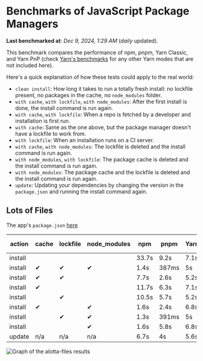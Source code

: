 # Benchmarks of JavaScript Package Managers

**Last benchmarked at**: _Dec 9, 2024, 1:29 AM_ (_daily_ updated).

This benchmark compares the performance of npm, pnpm, Yarn Classic, and Yarn PnP (check [Yarn's benchmarks](https://yarnpkg.com/benchmarks) for any other Yarn modes that are not included here).

Here's a quick explanation of how these tests could apply to the real world:

- `clean install`: How long it takes to run a totally fresh install: no lockfile present, no packages in the cache, no `node_modules` folder.
- `with cache`, `with lockfile`, `with node_modules`: After the first install is done, the install command is run again.
- `with cache`, `with lockfile`: When a repo is fetched by a developer and installation is first run.
- `with cache`: Same as the one above, but the package manager doesn't have a lockfile to work from.
- `with lockfile`: When an installation runs on a CI server.
- `with cache`, `with node_modules`: The lockfile is deleted and the install command is run again.
- `with node_modules`, `with lockfile`: The package cache is deleted and the install command is run again.
- `with node_modules`: The package cache and the lockfile is deleted and the install command is run again.
- `update`: Updating your dependencies by changing the version in the `package.json` and running the install command again.

## Lots of Files

The app's `package.json` [here](https://github.com/pnpm/pnpm.io/blob/main/benchmarks/fixtures/alotta-files/package.json)

| action  | cache | lockfile | node_modules| npm | pnpm | Yarn | Yarn PnP |
| ---     | ---   | ---      | ---         | --- | ---  | ---  | ---      |
| install |       |          |             | 33.7s | 9.2s | 7.1s | 3.4s |
| install | ✔     | ✔        | ✔           | 1.4s | 387ms | 5s | n/a |
| install | ✔     | ✔        |             | 7.7s | 2.6s | 5.2s | 1.3s |
| install | ✔     |          |             | 11.7s | 6.3s | 7.1s | 2.9s |
| install |       | ✔        |             | 10.5s | 5.7s | 5.2s | 1.3s |
| install | ✔     |          | ✔           | 1.6s | 2.4s | 6.8s | n/a |
| install |       | ✔        | ✔           | 1.3s | 391ms | 5s | n/a |
| install |       |          | ✔           | 1.6s | 5.8s | 6.8s | n/a |
| update  | n/a | n/a | n/a | 6.7s | 4s | 5.6s | 3s |

<img alt="Graph of the alotta-files results" src="/img/benchmarks/alotta-files.svg" />